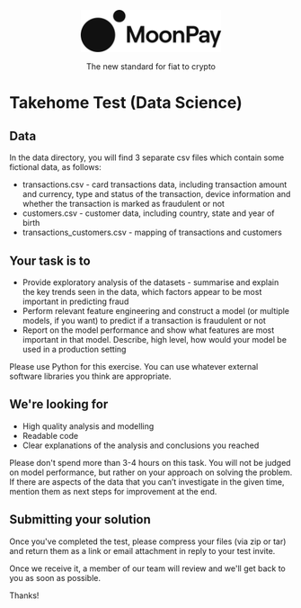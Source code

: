 <div align="center">
  <p>
    <img src="assets/logo_black.svg" width="250" />
  </p>
  <p>
    The new standard for fiat to crypto
  </p>
</div>

# Takehome Test (Data Science)

## Data

In the data directory, you will find 3 separate csv files which contain some fictional data, as follows:
- transactions.csv - card transactions data, including transaction amount and currency, type and status of the transaction, device information and whether the transaction is marked as fraudulent or not
- customers.csv - customer data, including country, state and year of birth
- transactions_customers.csv - mapping of transactions and customers


## Your task is to
- Provide exploratory analysis of the datasets - summarise and explain the key trends seen in the data, which factors appear to be most important in predicting fraud
- Perform relevant feature engineering and construct a model (or multiple models, if you want) to predict if a transaction is fraudulent or not
- Report on the model performance and show what features are most important in that model. Describe, high level, how would your model be used in a production setting

Please use Python for this exercise. You can use whatever external software libraries you think are appropriate.

## We're looking for
- High quality analysis and modelling
- Readable code
- Clear explanations of the analysis and conclusions you reached


Please don't spend more than 3-4 hours on this task. You will not be judged on model performance, but rather on your approach on solving the problem. If there are aspects of the data that you can’t investigate in the given time, mention them as next steps for improvement at the end. 

## Submitting your solution
Once you've completed the test, please compress your files (via zip or tar) and return them as a link or email attachment in reply to your test invite. 

Once we receive it, a member of our team will review and we'll get back to you as soon as possible.

Thanks!